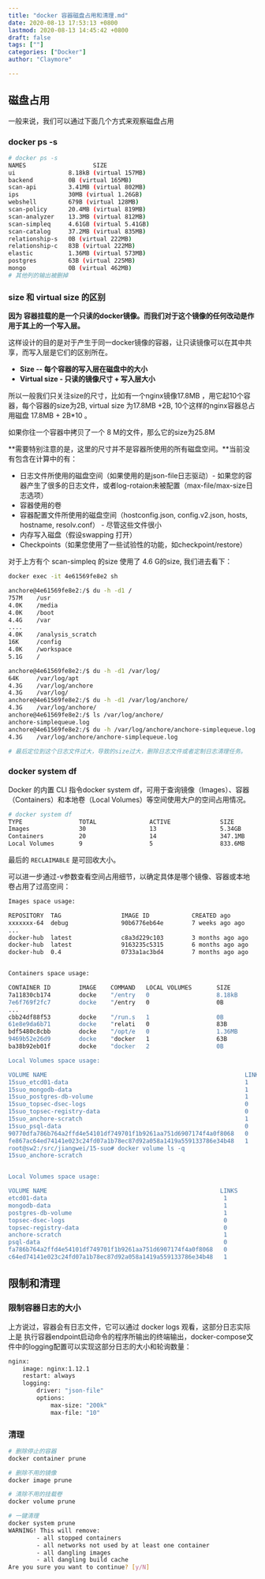 ```yaml
---
title: "docker 容器磁盘占用和清理.md"
date: 2020-08-13 17:53:13 +0800
lastmod: 2020-08-13 14:45:42 +0800
draft: false
tags: [""]
categories: ["Docker"]
author: "Claymore"

---
```


## 磁盘占用

一般来说，我们可以通过下面几个方式来观察磁盘占用

### docker ps -s

``` sh
# docker ps -s 
NAMES                   SIZE
ui               8.18kB (virtual 157MB)
backend          0B (virtual 165MB)
scan-api         3.41MB (virtual 802MB)
ips              30MB (virtual 1.26GB)
webshell         679B (virtual 128MB)
scan-policy      20.4MB (virtual 819MB)
scan-analyzer    13.3MB (virtual 812MB)
scan-simpleq     4.61GB (virtual 5.41GB)
scan-catalog     37.2MB (virtual 835MB)
relationship-s   0B (virtual 222MB)
relationship-c   83B (virtual 222MB)
elastic          1.36MB (virtual 573MB)
postgres         63B (virtual 225MB)
mongo            0B (virtual 462MB)
# 其他列的输出被删掉
```

### size 和 virtual size 的区别

**因为 容器挂载的是一个只读的docker镜像。而我们对于这个镜像的任何改动是作用于其上的一个写入层。**

这样设计的目的是对于产生于同一docker镜像的容器，让只读镜像可以在其中共享，而写入层是它们的区别所在。

- **Size -- 每个容器的写入层在磁盘中的大小**
- **Virtual size - 只读的镜像尺寸 + 写入层大小**

所以一般我们只关注size的尺寸，比如有一个nginx镜像17.8MB ，用它起10个容器，每个容器的size为2B, virtual size 为17.8MB +2B,  10个这样的nginx容器总占用磁盘  17.8MB + 2B*10 。

如果你往一个容器中拷贝了一个 8 M的文件，那么它的size为25.8M



**需要特别注意的是，这里的尺寸并不是容器所使用的所有磁盘空间。**当前没有包含在计算中的有：

- 日志文件所使用的磁盘空间（如果使用的是json-file日志驱动）- 如果您的容器产生了很多的日志文件，或者log-rotaion未被配置（max-file/max-size日志选项）
- 容器使用的卷
- 容器配置文件所使用的磁盘空间（hostconfig.json, config.v2.json, hosts, hostname, resolv.conf） - 尽管这些文件很小
- 内存写入磁盘（假设swapping 打开）
- Checkpoints（如果您使用了一些试验性的功能，如checkpoint/restore）



对于上方有个 scan-simpleq 的size 使用了 4.6 G的size, 我们进去看下：

``` sh
docker exec -it 4e61569fe8e2 sh

anchore@4e61569fe8e2:/$ du -h -d1 /
757M    /usr
4.0K    /media
4.0K    /boot
4.4G    /var
....
4.0K    /analysis_scratch
16K     /config
4.0K    /workspace
5.1G    /

anchore@4e61569fe8e2:/$ du -h -d1 /var/log/
64K     /var/log/apt
4.3G    /var/log/anchore
4.3G    /var/log/
anchore@4e61569fe8e2:/$ du -h -d1 /var/log/anchore/
4.3G    /var/log/anchore/
anchore@4e61569fe8e2:/$ ls /var/log/anchore/
anchore-simplequeue.log
anchore@4e61569fe8e2:/$ du -h /var/log/anchore/anchore-simplequeue.log
4.3G    /var/log/anchore/anchore-simplequeue.log

# 最后定位到这个日志文件过大，导致的size过大，删除日志文件或者定制日志清理任务。
```



### docker system df

Docker 的内置 CLI 指令docker system df，可用于查询镜像（Images）、容器（Containers）和本地卷（Local Volumes）等空间使用大户的空间占用情况。

``` sh
# docker system df
TYPE                TOTAL               ACTIVE              SIZE                RECLAIMABLE
Images              30                  13                  5.34GB              2.438GB (45%)
Containers          20                  14                  347.1MB             241.3MB (69%)
Local Volumes       9                   5                   833.6MB             0B (0%)
```

最后的 `RECLAIMABLE` 是可回收大小。

可以进一步通过-v参数查看空间占用细节，以确定具体是哪个镜像、容器或本地卷占用了过高空间：

``` sh
Images space usage:

REPOSITORY  TAG                 IMAGE ID            CREATED ago         SIZE                SHARED SIZE         UNIQUE SiZE         CONTAINERS
xxxxxxx-64  debug               90b6776eb64e        7 weeks ago ago     170.5MB             107MB               63.52MB             0
...
docker-hub  latest              c8a3d229c103        3 months ago ago    157.1MB             123MB               34.07MB             1
docker-hub  latest              9163235c5315        6 months ago ago    1.23GB              107MB               1.123GB             1
docker-hub  0.4                 0733a1ac3bd4        7 months ago ago    798.3MB             107MB               691.3MB             5


Containers space usage:

CONTAINER ID        IMAGE    COMMAND   LOCAL VOLUMES       SIZE        CREATED ago         STATUS                NAMES
7a11830cb174        docke    "/entry   0                   8.18kB      2 weeks ago     Up 9 days                  ui
7e6f769f2fc7        docke    "/entry   0                   0B          2 weeks ago     Up 9 days (healthy)        backend
...
cbb24df88f53        docke    "/run.s   1                   0B          2 months ago    Exited (255) 9 days ago    etcd01
61e8e9da6b71        docke    "relati   0                   83B         2 months ago    Up 9 days (healthy)        relationship-c
bdf5480c8cbb        docke    "/opt/e   0                   1.36MB      2 months ago    Up 9 days                  elastic
9469b52e26d9        docke    "docker   1                   63B         2 months ago    Up 9 days                  postgres
ba38b92eb01f        docke    "docker   2                   0B          2 months ago    Up 9 days                  mongo

Local Volumes space usage:

VOLUME NAME                                                        LINKS               SIZE
15suo_etcd01-data                                                  1                   144.8MB
15suo_mongodb-data                                                 1                   412.7MB
15suo_postgres-db-volume                                           1                   276.1MB
15suo_topsec-dsec-logs                                             0                   0B
15suo_topsec-registry-data                                         0                   0B
15suo_anchore-scratch                                              1                   0B
15suo_psql-data                                                    0                   0B
90770dfa786b764a2ffd4e54101df749701f1b9261aa751d6907174f4a0f8068   0                   0B
fe867ac64ed74141e023c24fd07a1b78ec87d92a058a1419a559133786e34b48   1                   0B
root@sw2:/src/jiangwei/15-suo# docker volume ls -q
15suo_anchore-scratch


Local Volumes space usage:

VOLUME NAME                                                 LINKS               SIZE
etcd01-data                                                  1                   144.8MB
mongodb-data                                                 1                   412.7MB
postgres-db-volume                                           1                   276.1MB
topsec-dsec-logs                                             0                   0B
topsec-registry-data                                         0                   0B
anchore-scratch                                              1                   0B
psql-data                                                    0                   0B
fa786b764a2ffd4e54101df749701f1b9261aa751d6907174f4a0f8068   0                   0B
c64ed74141e023c24fd07a1b78ec87d92a058a1419a559133786e34b48   1                   0B
```







## 限制和清理

### 限制容器日志的大小

上方说过，容器会有日志文件，它可以通过 docker logs 观看，这部分日志实际上是 执行容器endpoint启动命令的程序所输出的终端输出，docker-compose文件中的logging配置可以实现这部分日志的大小和轮询数量：

```dockerfile
nginx:
    image: nginx:1.12.1
    restart: always
    logging:
        driver: "json-file"
        options:
            max-size: "200k"
            max-file: "10"
```





### 清理

``` sh
# 删除停止的容器 
docker container prune

# 删除不用的镜像
docker image prune

# 清除不用的挂载卷
docker volume prune

# 一键清理
docker system prune
WARNING! This will remove:
        - all stopped containers
        - all networks not used by at least one container
        - all dangling images
        - all dangling build cache
Are you sure you want to continue? [y/N]
```

